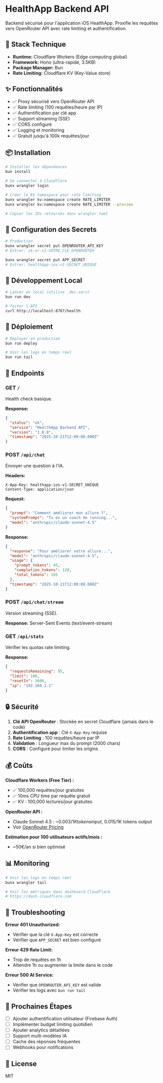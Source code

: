 # HealthApp Backend API

Backend sécurisé pour l'application iOS HealthApp. Proxifie les requêtes vers OpenRouter API avec rate limiting et authentification.

## 🚀 Stack Technique

- **Runtime:** Cloudflare Workers (Edge computing global)
- **Framework:** Hono (ultra-rapide, 3.5KB)
- **Package Manager:** Bun
- **Rate Limiting:** Cloudflare KV (Key-Value store)

## ✨ Fonctionnalités

- ✅ Proxy sécurisé vers OpenRouter API
- ✅ Rate limiting (100 requêtes/heure par IP)
- ✅ Authentification par clé app
- ✅ Support streaming (SSE)
- ✅ CORS configuré
- ✅ Logging et monitoring
- ✅ Gratuit jusqu'à 100k requêtes/jour

## 📦 Installation

```bash
# Installer les dépendances
bun install

# Se connecter à Cloudflare
bunx wrangler login

# Créer le KV namespace pour rate limiting
bunx wrangler kv:namespace create RATE_LIMITER
bunx wrangler kv:namespace create RATE_LIMITER --preview

# Copier les IDs retournés dans wrangler.toml
```

## 🔐 Configuration des Secrets

```bash
# Production
bunx wrangler secret put OPENROUTER_API_KEY
# Entrer: sk-or-v1-VOTRE_CLE_OPENROUTER

bunx wrangler secret put APP_SECRET
# Entrer: healthapp-ios-v1-SECRET_UNIQUE
```

## 🧪 Développement Local

```bash
# Lancer en local (utilise .dev.vars)
bun run dev

# Tester l'API
curl http://localhost:8787/health
```

## 🚢 Déploiement

```bash
# Déployer en production
bun run deploy

# Voir les logs en temps réel
bun run tail
```

## 📡 Endpoints

### GET `/`
Health check basique.

**Response:**
```json
{
  "status": "ok",
  "service": "HealthApp Backend API",
  "version": "1.0.0",
  "timestamp": "2025-10-21T12:00:00.000Z"
}
```

### POST `/api/chat`
Envoyer une question à l'IA.

**Headers:**
```
X-App-Key: healthapp-ios-v1-SECRET_UNIQUE
Content-Type: application/json
```

**Request:**
```json
{
  "prompt": "Comment améliorer mon allure ?",
  "systemPrompt": "Tu es un coach de running...",
  "model": "anthropic/claude-sonnet-4.5"
}
```

**Response:**
```json
{
  "response": "Pour améliorer votre allure...",
  "model": "anthropic/claude-sonnet-4.5",
  "usage": {
    "prompt_tokens": 45,
    "completion_tokens": 120,
    "total_tokens": 165
  },
  "timestamp": "2025-10-21T12:00:00.000Z"
}
```

### POST `/api/chat/stream`
Version streaming (SSE).

**Response:** Server-Sent Events (text/event-stream)

### GET `/api/stats`
Vérifier les quotas rate limiting.

**Response:**
```json
{
  "requestsRemaining": 95,
  "limit": 100,
  "resetIn": 3600,
  "ip": "192.168.1.1"
}
```

## 🔒 Sécurité

1. **Clé API OpenRouter** : Stockée en secret Cloudflare (jamais dans le code)
2. **Authentification app** : Clé `X-App-Key` requise
3. **Rate Limiting** : 100 requêtes/heure par IP
4. **Validation** : Longueur max du prompt (2000 chars)
5. **CORS** : Configuré pour limiter les origins

## 💰 Coûts

**Cloudflare Workers (Free Tier) :**
- ✅ 100,000 requêtes/jour gratuites
- ✅ 10ms CPU time par requête gratuit
- ✅ KV : 100,000 lectures/jour gratuites

**OpenRouter API :**
- Claude Sonnet 4.5 : ~0.003$/1K tokens input, ~0.015$/1K tokens output
- Voir [OpenRouter Pricing](https://openrouter.ai/docs#models)

**Estimation pour 100 utilisateurs actifs/mois :**
- ~50€/an si bien optimisé

## 📊 Monitoring

```bash
# Voir les logs en temps réel
bunx wrangler tail

# Voir les métriques dans dashboard Cloudflare
# https://dash.cloudflare.com
```

## 🔧 Troubleshooting

**Erreur 401 Unauthorized:**
- Vérifier que la clé `X-App-Key` est correcte
- Vérifier que `APP_SECRET` est bien configuré

**Erreur 429 Rate Limit:**
- Trop de requêtes en 1h
- Attendre 1h ou augmenter la limite dans le code

**Erreur 500 AI Service:**
- Vérifier que `OPENROUTER_API_KEY` est valide
- Vérifier les logs avec `bun run tail`

## 🚀 Prochaines Étapes

- [ ] Ajouter authentification utilisateur (Firebase Auth)
- [ ] Implémenter budget limiting quotidien
- [ ] Ajouter analytics détaillées
- [ ] Support multi-modèles IA
- [ ] Cache des réponses fréquentes
- [ ] Webhooks pour notifications

## 📝 License

MIT
